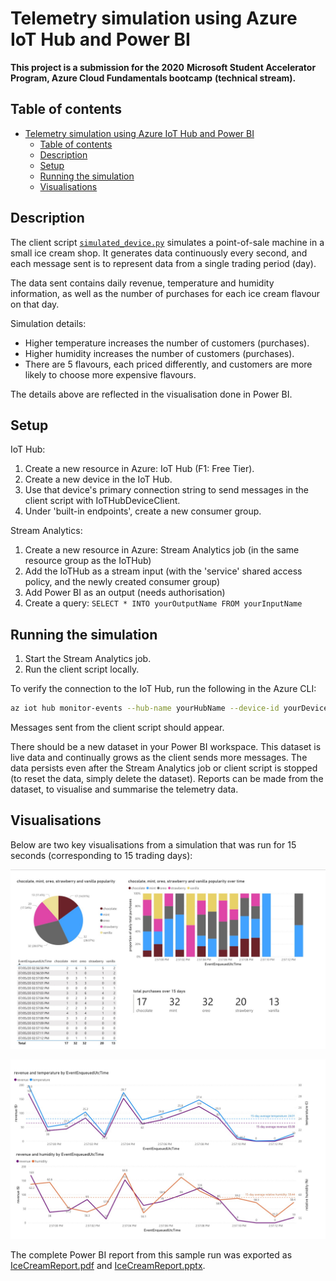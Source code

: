 # Telemetry simulation using Azure IoT Hub and Power BI

**This project is a submission for the 2020**
**Microsoft Student Accelerator Program, Azure Cloud Fundamentals bootcamp**
**(technical stream).**

## Table of contents

- [Telemetry simulation using Azure IoT Hub and Power BI](#telemetry-simulation-using-azure-iot-hub-and-power-bi)
  - [Table of contents](#table-of-contents)
  - [Description](#description)
  - [Setup](#setup)
  - [Running the simulation](#running-the-simulation)
  - [Visualisations](#visualisations)

## Description

The client script [`simulated_device.py`](simulated_device.py) simulates a
point-of-sale machine in a small ice cream shop. It generates data
continuously every second, and each message sent is to represent data from a
single trading period (day).

The data sent contains daily revenue, temperature and humidity information,
as well as the number of purchases for each ice cream flavour on that day.

Simulation details:

- Higher temperature increases the number of customers (purchases).
- Higher humidity increases the number of customers (purchases).
- There are 5 flavours, each priced differently, and customers are more likely
  to choose more expensive flavours.

The details above are reflected in the visualisation done in Power BI.

## Setup

IoT Hub:

1. Create a new resource in Azure: IoT Hub (F1: Free Tier).
2. Create a new device in the IoT Hub.
3. Use that device's primary connection string to send messages in the
   client script with IoTHubDeviceClient.
4. Under 'built-in endpoints', create a new consumer group.

Stream Analytics:

1. Create a new resource in Azure: Stream Analytics job
   (in the same resource group as the IoTHub)
2. Add the IoTHub as a stream input (with the 'service' shared access policy,
   and the newly created consumer group)
3. Add Power BI as an output (needs authorisation)
4. Create a query: `SELECT * INTO yourOutputName FROM yourInputName`

## Running the simulation

1. Start the Stream Analytics job.
2. Run the client script locally.

To verify the connection to the IoT Hub, run the following in the Azure CLI:

```bash
az iot hub monitor-events --hub-name yourHubName --device-id yourDeviceId
```

Messages sent from the client script should appear.

There should be a new dataset in your Power BI workspace. This dataset is live
data and continually grows as the client sends more messages. The data persists
even after the Stream Analytics job or client script is stopped (to reset the
data, simply delete the dataset). Reports can be made from the dataset,
to visualise and summarise the telemetry data.

## Visualisations

Below are two key visualisations from a simulation that was run for 15 seconds
(corresponding to 15 trading days):

![fl](results/flavour-popularity.jpg)

![a](results/temperature-humidity-revenue-over-time.jpg)

The complete Power BI report from this sample run was exported as
[IceCreamReport.pdf](results/IceCreamReport.pdf) and
[IceCreamReport.pptx](results/IceCreamReport.pptx).
